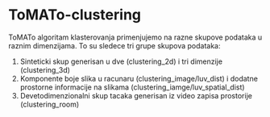 # ToMATo-clustering
ToMATo algoritam klasterovanja primenjujemo na razne skupove podataka u raznim dimenzijama. To su sledece tri grupe skupova podataka: 
1. Sinteticki skup generisan u dve (clustering_2d) i tri dimenzije (clustering_3d) 
2. Komponente boje slika u racunaru (clustering_image/luv_dist) i dodatne prostorne informacije na slikama (clustering_iamge/luv_spatial_dist)
3. Devetodimenzionalni skup tacaka generisan iz video zapisa prostorije (clustering_room)
